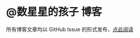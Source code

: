 # @数星星的孩子 博客
所有博客文章均以 GitHub Issue 的形式发布，[点此阅读](https://github.com/smilefish1987/blogs/issues?q=is%3Aopen+is%3Aissue)
